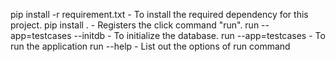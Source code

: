 pip install -r requirement.txt - To install the required dependency for this project.
pip install . - Registers the click command "run".
run --app=testcases --initdb - To initialize the database.
run --app=testcases - To run the application
run --help - List out the options of run command